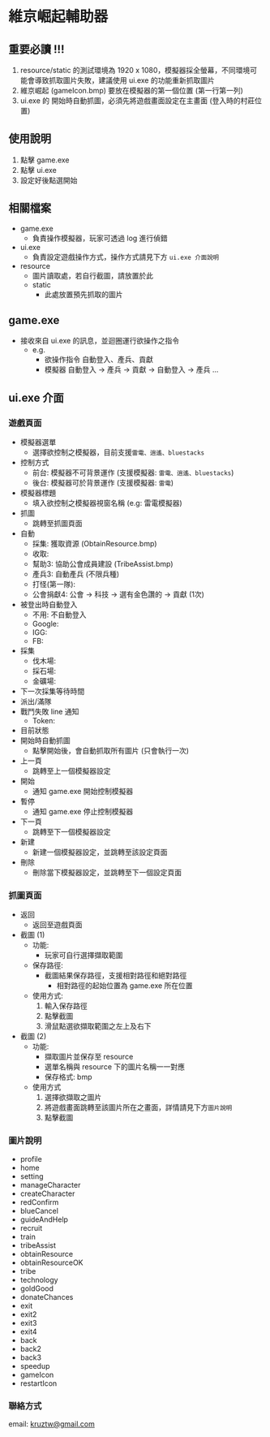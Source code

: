 # 維京崛起輔助器

## 重要必讀 !!!


1. resource/static 的測試環境為 1920 x 1080，模擬器採全螢幕，不同環境可能會導致抓取圖片失敗，建議使用 ui.exe 的功能重新抓取圖片
2. 維京崛起 (gameIcon.bmp) 要放在模擬器的第一個位置 (第一行第一列)
3. ui.exe 的 開始時自動抓圖，必須先將遊戲畫面設定在主畫面 (登入時的村莊位置)

## 使用說明

1. 點擊 game.exe
2. 點擊 ui.exe
3. 設定好後點選開始


## 相關檔案

* game.exe
    * 負責操作模擬器，玩家可透過 log 進行偵錯
* ui.exe
    * 負責設定遊戲操作方式，操作方式請見下方 `ui.exe 介面說明`
* resource
    * 圖片讀取處，若自行截圖，請放置於此
    * static
        * 此處放置預先抓取的圖片

## game.exe

* 接收來自 ui.exe 的訊息，並迴圈運行欲操作之指令
    * e.g. 
        * 欲操作指令
            自動登入、產兵、貢獻
        * 模擬器
            自動登入 -> 產兵 -> 貢獻 -> 自動登入 -> 產兵 ...

## ui.exe 介面

### 遊戲頁面

* 模擬器選單
    * 選擇欲控制之模擬器，目前支援`雷電、逍遙、bluestacks`
* 控制方式
    * 前台: 模擬器不可背景運作 (支援模擬器: `雷電、逍遙、bluestacks`)
    * 後台: 模擬器可於背景運作 (支援模擬器: `雷電`)
* 模擬器標題
    * 填入欲控制之模擬器視窗名稱 (e.g: 雷電模擬器)
* 抓圖
    * 跳轉至抓圖頁面
* 自動
    * 採集: 獲取資源 (ObtainResource.bmp)
    * 收取: 
    * 幫助3: 協助公會成員建設 (TribeAssist.bmp)
    * 產兵3: 自動產兵 (不限兵種)
    * 打怪(第一隊): 
    * 公會捐獻4: 公會 -> 科技 -> 選有金色讚的 -> 貢獻 (1次)
* 被登出時自動登入
    * 不用: 不自動登入
    * Google:
    * IGG:
    * FB:
* 採集
    * 伐木場:
    * 採石場:
    * 金礦場:
* 下一次採集等待時間
* 派出/滿隊
* 戰鬥失敗 line 通知
    * Token:
* 目前狀態
* 開始時自動抓圖
    * 點擊開始後，會自動抓取所有圖片 (只會執行一次)
* 上一頁
    * 跳轉至上一個模擬器設定
* 開始
    * 通知 game.exe 開始控制模擬器
* 暫停
    * 通知 game.exe 停止控制模擬器
* 下一頁
    * 跳轉至下一個模擬器設定
* 新建
    * 新建一個模擬器設定，並跳轉至該設定頁面
* 刪除
    * 刪除當下模擬器設定，並跳轉至下一個設定頁面

### 抓圖頁面

* 返回
    * 返回至遊戲頁面
* 截圖 (1)
    * 功能:
        * 玩家可自行選擇擷取範圍
    * 保存路徑:
        * 截圖結果保存路徑，支援相對路徑和絕對路徑
            * 相對路徑的起始位置為 game.exe 所在位置
    * 使用方式:
        1. 輸入保存路徑
        2. 點擊截圖
        3. 滑鼠點選欲擷取範圍之左上及右下
* 截圖 (2)
    * 功能:
        * 擷取圖片並保存至 resource
        * 選單名稱與 resource 下的圖片名稱一一對應
        * 保存格式: bmp
    * 使用方式
        1. 選擇欲擷取之圖片
        2. 將遊戲畫面跳轉至該圖片所在之畫面，詳情請見下方`圖片說明`
        3. 點擊截圖

### 圖片說明

* profile
* home
* setting
* manageCharacter
* createCharacter
* redConfirm
* blueCancel
* guideAndHelp
* recruit
* train
* tribeAssist
* obtainResource
* obtainResourceOK
* tribe
* technology
* goldGood
* donateChances
* exit
* exit2
* exit3
* exit4
* back
* back2
* back3
* speedup
* gameIcon
* restartIcon

### 聯絡方式

email: kruztw@gmail.com
